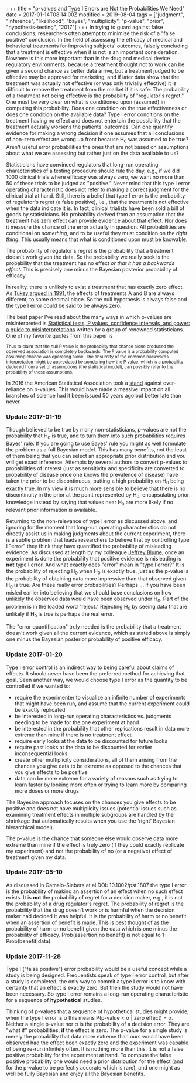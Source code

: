 +++
title = "p-values and Type I Errors are Not the Probabilities We Need"
date = 2017-01-14T08:14:00Z
modified = 2019-08-04
tags = ["judgment", "inference", "likelihood", "bayes", "multiplicity", "p-value", "prior", "hypothesis-testing", "2017"]
+++
In trying to guard against false conclusions, researchers often attempt to minimize
the risk of a "false positive" conclusion.  In the field of assessing
the efficacy of medical and behavioral treatments for improving
subjects' outcomes, falsely concluding that a treatment is effective
when it is not is an important consideration.   Nowhere is this more
important than in the drug and medical device regulatory environments,
because a treatment thought not to work can be given a second chance as
better data arrive, but a treatment judged to be effective may be
approved for marketing, and if later data show that the treatment was
actually not effective (or was only trivially effective) it is difficult
to remove the treatment from the market if it is safe.  The probability
of a treatment not being effective is the probability of "regulator's
regret."  One must be very clear on what is conditioned upon (assumed)
in computing this probability.  Does one condition on the true
effectiveness or does one condition on the available data?  Type I error
conditions on the treatment having no effect and does not entertain the
possibility that the treatment actually worsens the patients' outcomes.
 Can one quantify evidence for making a wrong decision if one assumes
that all conclusions of non-zero effect are wrong up front because H<sub>0</sub>
was assumed to be true?  Aren't useful error probabilities the ones that
are not based on assumptions about what we are assessing but rather just
on the data available to us?

Statisticians have convinced regulators that long-run operating
characteristics of a testing procedure should rule the day, e.g., if we
did 1000 clinical trials where efficacy was always zero, we want no more
than 50 of these trials to be judged as "positive."  Never mind that
this type I error operating characteristic does not refer to making a
correct judgment for the clinical trial at hand.  Still, there is a
belief that type I error is the probability of regulator's regret (a
false positive), i.e., that the treatment is not effective when the data
indicate it is.  In fact, clinical trialists have been sold a bill of
goods by statisticians.  No probability derived from an assumption that
the treatment has zero effect can provide evidence about that effect.
 Nor does it measure the chance of the error actually in question.  All
probabilities are conditional on *something*, and to be useful they must
condition on the *right thing*.  This usually means that what is
conditioned upon must be knowable.

The probability of regulator's regret is the probability that a
treatment doesn't work given the data. So the probability we really seek
is the probability that the treatment has no effect *or that it has a
backwards effect*.  This is precisely one minus the Bayesian posterior
probability of efficacy.

In reality, there is unlikely to exist a treatment that has exactly zero
effect.  As [Tukey argued in
1991](http://dx.doi.org/10.1037/0003-066x.49.12.997), the
effects of treatments A and B are always different, to some decimal
place.  So the null hypothesis is always false and the type I error
could be said to be always zero.

The best paper I've read about the many ways in which p-values are
misinterpreted is [Statistical tests, P values, confidence intervals,
and power: a guide to
misinterpretations](http://dx.doi.org/10.1007/s10654-016-0149-3) written by a group of renowned statisticians.  One of my favorite quotes from
this paper is

<small>
Thus to claim that the null P value is the probability that chance
alone produced the observed association is completely backwards: The P
value is a probability computed assuming chance was operating alone.
The absurdity of the common backwards interpretation might be
appreciated by pondering how the P value, which is a probability
deduced from a set of assumptions (the statistical model), can
possibly refer to the probability of those assumptions.
</small>

In 2016 the American Statistical Association took
a [stand](https://matloff.wordpress.com/2016/03/07/after-150-years-the-asa-says-no-to-p-values) against
over-reliance on p-values. This would have made a massive impact on all
branches of science had it been issued 50 years ago but better late than
never.

### Update 2017-01-19

Though believed to be true by many non-statisticians, p-values are not
the probability that H<sub>0</sub> is true, and to turn them into such
probabilities requires Bayes' rule.  If you are going to use Bayes' rule
you might as well formulate the problem as a full Bayesian model.  This
has many benefits, not the least of them being that you can select an
appropriate prior distribution and you will get exact inference.
 Attempts by several authors to convert p-values to probabilities of
interest (just as sensitivity and specificity are converted to
probability of disease once one knows the prevalence of disease) have
taken the prior to be discontinuous, putting a high probability on H<sub>0</sub>
being exactly true.  In my view it is much more sensible to believe that
there is no discontinuity in the prior at the point represented by H<sub>0</sub>,
encapsulating prior knowledge instead by saying that values near H<sub>0</sub>
are more likely if no relevant prior information is available.

Returning to the non-relevance of type I error as discussed above, and
ignoring for the moment that long-run operating characteristics do not
directly assist us in making judgments about the current experiment,
there is a subtle problem that leads researchers to believe that by
controlling type I "error" they think they have quantified the
probability of misleading evidence.  As discussed at length by my
colleague [Jeffrey
Blume](https://www.zotero.org/groups/2199991/feh/items/q/Blume), once an
experiment is done the probability that positive evidence is misleading
is **not** type I error.  And what exactly does "error" mean in "type I
error?"  It is the probability of rejecting H<sub>0</sub> when H<sub>0</sub> is exactly
true, just as the p-value is the probability of obtaining data more
impressive than that observed given H<sub>0</sub> is true.  Are these really
error probabilities?  Perhaps ... if you have been misled earlier into
believing that we should base conclusions on how unlikely the observed
data would have been observed under H<sub>0</sub>.  Part of the problem is in the
loaded word "reject."  Rejecting H<sub>0</sub> by seeing data that are unlikely
if H<sub>0</sub> is true is perhaps the real error.

The "error quantification" truly needed is the probability that a
treatment doesn't work given all the current evidence, which as stated
above is simply one minus the Bayesian posterior probability of positive
efficacy.


### Update 2017-01-20

Type I error control is an indirect way to being careful about claims of
effects.  It should never have been the preferred method for achieving
that goal.  Seen another way, we would choose type I error as the
quantity to be controlled if we wanted to:

-   require the experimenter to visualize an infinite number of
    experiments that might have been run, and assume that the current
    experiment could be exactly replicated
-   be interested in long-run operating characteristics vs. judgments
    needing to be made for the one experiment at hand
-   be interested in the probability that other replications result in
    data more extreme than mine if there is no treatment effect
-   require early looks at the data to be discounted for future looks
-   require past looks at the data to be discounted for earlier
    inconsequential looks
-   create other multiplicity considerations, all of them arising from
    the chances you give data to be extreme as opposed to the chances
    that you give effects to be positive
-   data can be more extreme for a variety of reasons such as trying to
    learn faster by looking more often or trying to learn more by
    comparing more doses or more drugs

The Bayesian approach focuses on the chances you give effects to be
positive and does not have multiplicity issues (potential issues such as
examining treatment effects in multiple subgroups are handled by the
shrinkage that automatically results when you use the 'right' Bayesian
hierarchical model).

The p-value is the chance that someone else would observe data more
extreme than mine if the effect is truly zero (if they could exactly
replicate my experiment) and not the probability of no (or a negative)
effect of treatment given my data.

### Update 2017-05-10

As discussed in Gamalo-Siebers at al DOI: 10.1002/pst.1807 the type I
error is the probability of making an assertion of an effect when no
such effect exists. It is **not** the probability of regret for a
decision maker, e.g., it is not the probability of a drug regulator's
regret. The probability of regret is the probability that the drug
doesn't work or is harmful when the decision maker had decided it was
helpful. It is the probability of harm or no benefit when an assertion
of benefit is made. This is best thought of as the probability of harm
or no benefit given the data which is one minus the probability of
efficacy. Prob(assertion|no benefit) is not equal to
1-Prob(benefit|data).

### Update 2017-11-28

Type I ("false positive") error probability would be a useful concept
while a study is being designed.  Frequentists speak of type I error
control, but after a study is completed, the only way to commit a type I
error is to know with certainty that an effect is exactly zero.  But
then the study would not have been necessary.  So type I error remains a
long-run operating characteristic for a sequence of **hypothetical**
studies.

Thinking of p-values that a sequence of hypothetical studies might
provide, when the type I error is α this means P(p-value &lt; α | zero
effect) = α.   Neither a single p-value nor α is the probability of a
decision error.   They are "what if" probabilities, **if** the effect is
zero.  The p-value for a single study is merely the probability that
data more extreme than ours would have been observed had the effect been
exactly zero and the experiment was capable of being re-run infinitely
often.  It is nothing more than this.  It is not a false positive
probability for the experiment at hand.  To compute the false positive
probability one would need a prior distribution for the effect (and for
the p-value to be perfectly accurate which is rare), and one might as
well be fully Bayesian and enjoy all the Bayesian benefits.
